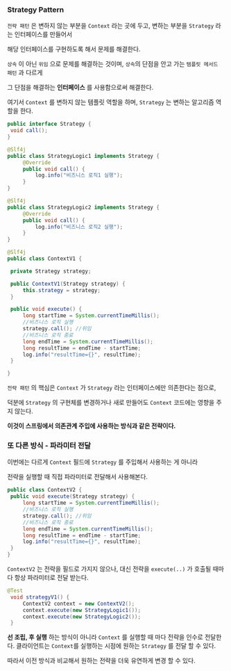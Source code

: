 ### Strategy Pattern

`전략 패턴` 은 변하지 않는 부분을 `Context` 라는 곳에 두고, 변하는 부분을 `Strategy` 라는 인터페이스를 만들어서

해당 인터페이스를 구현하도록 해서 문제를 해결한다. 

`상속` 이 아닌 `위임` 으로 문제를 해결하는 것이며, `상속`의 단점을 안고 가는 `템플릿 메서드 패턴` 과 다르게

그 단점을 해결하는 **인터페이스** 를 사용함으로써 해결한다.

여기서 `Context` 를 변하지 않는 템플릿 역할을 하며, `Strategy` 는 변하는 알고리즘 역할을 한다.

```java
public interface Strategy {
 void call();
}

@Slf4j
public class StrategyLogic1 implements Strategy {
	 @Override
	 public void call() {
		 log.info("비즈니스 로직1 실행");
	 }
}

@Slf4j
public class StrategyLogic2 implements Strategy {
	 @Override
	 public void call() {
		 log.info("비즈니스 로직2 실행");
	 }
}
```

```java
@Slf4j
public class ContextV1 {

 private Strategy strategy;

 public ContextV1(Strategy strategy) {
	 this.strategy = strategy;
 }

 public void execute() {
	 long startTime = System.currentTimeMillis();
	 //비즈니스 로직 실행
	 strategy.call(); //위임
	 //비즈니스 로직 종료
	 long endTime = System.currentTimeMillis();
	 long resultTime = endTime - startTime;
	 log.info("resultTime={}", resultTime);
 }

}
```


`전략 패턴` 의 핵심은 `Context` 가 `Strategy` 라는 인터페이스에만 의존한다는 점으로,

덕분에 `Strategy` 의 구현체를 변경하거나 새로 만들어도 `Context` 코드에는 영향을 주지 않는다.

**이것이 스프링에서 의존관계 주입에 사용하는 방식과 같은 전략이다.**


### 또 다른 방식 - 파라미터 전달

이번에는 다르게 `Context` 필드에 `Strategy` 를 주입해서 사용하는 게 아니라

전략을 실행할 때 직접 파라미터로 전달해서 사용해본다.

```java
public class ContextV2 {
 public void execute(Strategy strategy) {
	 long startTime = System.currentTimeMillis();
	 //비즈니스 로직 실행
	 strategy.call(); //위임
	 //비즈니스 로직 종료
	 long endTime = System.currentTimeMillis();
	 long resultTime = endTime - startTime;
	 log.info("resultTime={}", resultTime);
 }
}
```

`ContextV2` 는 전략을 필드로 가지지 않으나, 대신 전략을 `execute(..)` 가 호출될 때마다 항상 파라미터로 전달 받는다.

```java
@Test
 void strategyV1() {
	 ContextV2 context = new ContextV2();
	 context.execute(new StrategyLogic1());
	 context.execute(new StrategyLogic2());
 }
```

**선 조립, 후 실행** 하는 방식이 아니라 `Context` 를 실행할 때 마다 전략을 인수로 전달한다. 클라이언트는 `Context`를 실행하는 시점에 원하는 `Strategy` 를 전달 할 수 있다.

따라서 이전 방식과 비교해서 원하는 전략을 더욱 유연하게 변경 할 수 있다.




